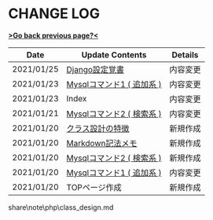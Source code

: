 # CHANGE LOG

[**>Go back previous page?<**](index.md)

|Date|Update Contents|Details|
|---|---|---|
|2021/01/25| [Django設定覚書](python/django_kakeibo_info)|内容変更|
|2021/01/23| [Mysqlコマンド1 ( 追加系 ) ](mysql/com_adm.md)|内容変更|
|2021/01/23| Index |内容変更|
|2021/01/21| [Mysqlコマンド2 ( 検索系 ) ](mysql/com_adm.md)|内容変更|
|2021/01/20| [クラス設計の特徴](./php/class_design.md)|新規作成|
|2021/01/20| [Markdown記法メモ](markdown.md)|新規作成|
|2021/01/20| [Mysqlコマンド2 ( 検索系 ) ](mysql/com_adm.md)|新規作成|
|2021/01/20| [Mysqlコマンド1 ( 追加系 ) ](mysql/com_adm.md)|内容変更| 
|2021/01/20| TOPページ作成|新規作成|
share\note\php\class_design.md